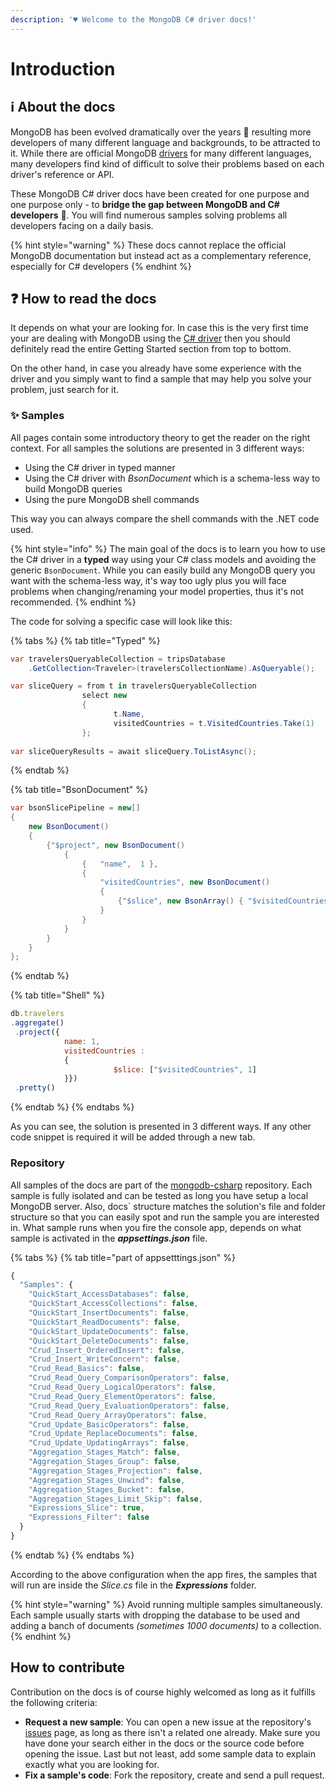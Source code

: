 ```yaml
---
description: '♥ Welcome to the MongoDB C# driver docs!'
---
```


# Introduction

## ℹ About the docs

MongoDB has been evolved dramatically over the years 💪 resulting more developers of many different language and backgrounds, to be attracted to it. While there are official MongoDB [drivers](https://docs.mongodb.com/ecosystem/drivers/) for many different languages, many developers find kind of difficult to solve their problems based on each driver's reference or API. 

These MongoDB C\# driver docs have been created for one purpose and one purpose only - to **bridge the gap between MongoDB and C\# developers** 👏. You will find numerous samples solving problems all developers facing on a daily basis.

{% hint style="warning" %}
These docs cannot replace the official MongoDB documentation but instead act as a complementary reference, especially for C\# developers 
{% endhint %}

## ❓ How to read the docs

It depends on what your are looking for. In case this is the very first time your are dealing with MongoDB using the [C\# driver](https://docs.mongodb.com/ecosystem/drivers/csharp/) then you should definitely read the entire Getting Started section from top to bottom.

On the other hand, in case you already have some experience with the driver and you simply want to find a sample that may help you solve your problem, just search for it. 

### ✨ Samples

All pages contain some introductory theory to get the reader on the right context. For all samples the solutions are presented in 3 different ways:

* Using the C\# driver in typed manner
* Using the C\# driver with _BsonDocument_ which is a schema-less way to build MongoDB queries
* Using the pure MongoDB shell commands

This way you can always compare the shell commands with the .NET code used.

{% hint style="info" %}
The main goal of the docs is to learn you how to use the C\# driver in a **typed** way using your C\# class models and avoiding the generic `BsonDocument`. While you can easily build any MongoDB query you want with the schema-less way, it's way too ugly plus you will face problems when changing/renaming your model properties, thus it's not recommended.
{% endhint %}

The code for solving a specific case will look like this:

{% tabs %}
{% tab title="Typed" %}
```csharp
var travelersQueryableCollection = tripsDatabase
    .GetCollection<Traveler>(travelersCollectionName).AsQueryable();

var sliceQuery = from t in travelersQueryableCollection
                select new 
                {
                       t.Name, 
                       visitedCountries = t.VisitedCountries.Take(1)
                };
            
var sliceQueryResults = await sliceQuery.ToListAsync();
```
{% endtab %}

{% tab title="BsonDocument" %}
```csharp
var bsonSlicePipeline = new[]
{
    new BsonDocument()
    {
        {"$project", new BsonDocument()
            {
                {   "name",  1 },
                {
                    "visitedCountries", new BsonDocument()
                    {
                        {"$slice", new BsonArray() { "$visitedCountries", 1 } }
                    }
                }
            }
        }
    }
};
```
{% endtab %}

{% tab title="Shell" %}
```javascript
db.travelers
.aggregate()
 .project({ 
            name: 1, 
            visitedCountries : 
            { 
                       $slice: ["$visitedCountries", 1] 
            }})
 .pretty()
```
{% endtab %}
{% endtabs %}

As you can see, the solution is presented in 3 different ways. If any other code snippet is required it will be added through a new tab.

### Repository

All samples of the docs are part of the [mongodb-csharp](https://github.com/chsakell/mongodb-csharp) repository. Each sample is fully isolated and can be tested as long you have setup a local MongoDB server. Also, docs\` structure matches the solution's file and folder structure so that you can easily spot and run the sample you are interested in. What sample runs when you fire the console app, depends on what sample is activated in the _**appsettings.json**_ file.

{% tabs %}
{% tab title="part of appsetttings.json" %}
```javascript
{
  "Samples": {
    "QuickStart_AccessDatabases": false,
    "QuickStart_AccessCollections": false,
    "QuickStart_InsertDocuments": false,
    "QuickStart_ReadDocuments": false,
    "QuickStart_UpdateDocuments": false,
    "QuickStart_DeleteDocuments": false,
    "Crud_Insert_OrderedInsert": false,
    "Crud_Insert_WriteConcern": false,
    "Crud_Read_Basics": false,
    "Crud_Read_Query_ComparisonOperators": false,
    "Crud_Read_Query_LogicalOperators": false,
    "Crud_Read_Query_ElementOperators": false,
    "Crud_Read_Query_EvaluationOperators": false,
    "Crud_Read_Query_ArrayOperators": false,
    "Crud_Update_BasicOperators": false,
    "Crud_Update_ReplaceDocuments": false,
    "Crud_Update_UpdatingArrays": false,
    "Aggregation_Stages_Match": false,
    "Aggregation_Stages_Group": false,
    "Aggregation_Stages_Projection": false,
    "Aggregation_Stages_Unwind": false,
    "Aggregation_Stages_Bucket": false,
    "Aggregation_Stages_Limit_Skip": false,
    "Expressions_Slice": true,
    "Expressions_Filter": false
  }
}
```
{% endtab %}
{% endtabs %}

According to the above configuration when the app fires, the samples that will run are inside the _Slice.cs_ file in the _**Expressions**_ folder.

{% hint style="warning" %}
Avoid running multiple samples simultaneously. Each sample usually starts with dropping the database to be used and adding a banch of documents _\(sometimes 1000 documents\)_ to a collection.
{% endhint %}

## How to contribute

Contribution on the docs is of course highly welcomed as long as it fulfills the following criteria:

* **Request a new sample**: You can open a new issue at the repository's [issues](https://github.com/chsakell/mongodb-csharp/issues) page, as long as there isn't a related one already. Make sure you have done your search either in the docs or the source code before opening the issue. Last but not least, add some sample data to explain exactly what you are looking for.
* **Fix a sample's code**: Fork the repository, create and send a pull request.

